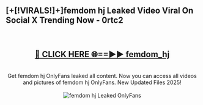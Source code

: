 <h2>[+[!VIRALS!]+]femdom hj Leaked Video Viral On Social X Trending Now - 0rtc2</h2>
<br>
<div align="center">
<h2><a href="https://libra.edu.pl?femdom_hj" rel="nofollow">🔴 CLICK HERE 🌐==►► femdom_hj</a></h2>
<br>
Get femdom hj OnlyFans leaked all content. Now you can access all videos and pictures of femdom hj OnlyFans. New Updated Files 2025!
<br>
<br>
<a href="https://libra.edu.pl?femdom_hj" rel="nofollow" data-target="animated-image.originalLink"><img src="https://i.ibb.co.com/WyWwxjT/player-gif2.gif" alt="femdom hj Leaked OnlyFans" style="max-width: 100%; display: inline-block;" data-target="animated-image.originalImage"></a>
</div>
<br>
